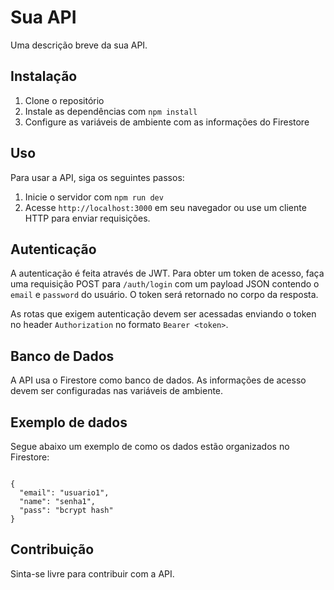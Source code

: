 # Sua API

Uma descrição breve da sua API.

## Instalação

1. Clone o repositório
2. Instale as dependências com `npm install`
3. Configure as variáveis de ambiente com as informações do Firestore

## Uso

Para usar a API, siga os seguintes passos:

1. Inicie o servidor com `npm run dev`
2. Acesse `http://localhost:3000` em seu navegador ou use um cliente HTTP para enviar requisições.

## Autenticação

A autenticação é feita através de JWT. Para obter um token de acesso, faça uma requisição POST para `/auth/login` com um payload JSON contendo o `email` e `password` do usuário. O token será retornado no corpo da resposta.

As rotas que exigem autenticação devem ser acessadas enviando o token no header `Authorization` no formato `Bearer <token>`.

## Banco de Dados

A API usa o Firestore como banco de dados. As informações de acesso devem ser configuradas nas variáveis de ambiente.

## Exemplo de dados

Segue abaixo um exemplo de como os dados estão organizados no Firestore:

<code>
{
  "email": "usuario1",
  "name": "senha1",
  "pass": "bcrypt hash"
}
</code>


## Contribuição

Sinta-se livre para contribuir com a API.
